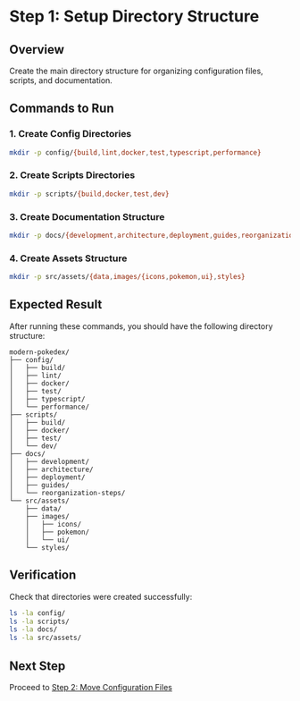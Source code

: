 # Step 1: Setup Directory Structure

## Overview
Create the main directory structure for organizing configuration files, scripts, and documentation.

## Commands to Run

### 1. Create Config Directories
```bash
mkdir -p config/{build,lint,docker,test,typescript,performance}
```

### 2. Create Scripts Directories
```bash
mkdir -p scripts/{build,docker,test,dev}
```

### 3. Create Documentation Structure
```bash
mkdir -p docs/{development,architecture,deployment,guides,reorganization-steps}
```

### 4. Create Assets Structure
```bash
mkdir -p src/assets/{data,images/{icons,pokemon,ui},styles}
```

## Expected Result
After running these commands, you should have the following directory structure:

```
modern-pokedex/
├── config/
│   ├── build/
│   ├── lint/
│   ├── docker/
│   ├── test/
│   ├── typescript/
│   └── performance/
├── scripts/
│   ├── build/
│   ├── docker/
│   ├── test/
│   └── dev/
├── docs/
│   ├── development/
│   ├── architecture/
│   ├── deployment/
│   ├── guides/
│   └── reorganization-steps/
└── src/assets/
    ├── data/
    ├── images/
    │   ├── icons/
    │   ├── pokemon/
    │   └── ui/
    └── styles/
```

## Verification
Check that directories were created successfully:
```bash
ls -la config/
ls -la scripts/
ls -la docs/
ls -la src/assets/
```

## Next Step
Proceed to [Step 2: Move Configuration Files](02-move-config-files.md)